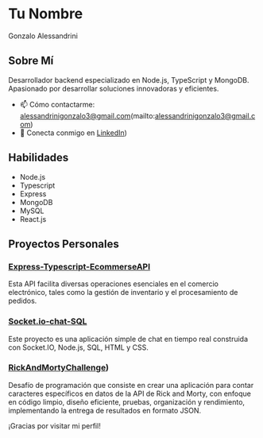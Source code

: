 # Tu Nombre
Gonzalo Alessandrini

## Sobre Mí
Desarrollador backend especializado
en Node.js, TypeScript y MongoDB.
Apasionado por desarrollar
soluciones innovadoras y eficientes.

- 📫 Cómo contactarme: alessandrinigonzalo3@gmail.com(mailto:alessandrinigonzalo3@gmail.com)
- 💼 Conecta conmigo en [LinkedIn](https://www.linkedin.com/in/gonza-alessandrini))

## Habilidades
- Node.js
- Typescript
- Express
- MongoDB
- MySQL
- React.js
  
## Proyectos Personales
### [Express-Typescript-EcommerseAPI](https://github.com/Gonzalessandrini/express-typescript-shopstreamAPI)
Esta API facilita diversas operaciones esenciales en el comercio electrónico, tales como la gestión de inventario y el procesamiento de pedidos.

### [Socket.io-chat-SQL](https://github.com/Gonzalessandrini/socket.io-chat-sql)
Este proyecto es una aplicación simple de chat en tiempo real construida con Socket.IO, Node.js, SQL, HTML y CSS.

### [RickAndMortyChallenge](https://github.com/Gonzalessandrini/rickandmortychallenge))
Desafío de programación que consiste en crear una aplicación para contar caracteres específicos en datos de la API de Rick and Morty, con enfoque en código limpio, diseño eficiente, pruebas, organización y rendimiento, implementando la entrega de resultados en formato JSON.

¡Gracias por visitar mi perfil!
